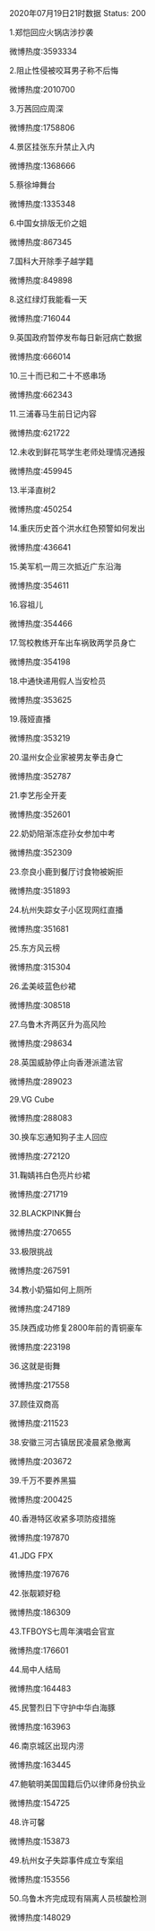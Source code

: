 2020年07月19日21时数据
Status: 200

1.郑恺回应火锅店涉抄袭

微博热度:3593334

2.阻止性侵被咬耳男子称不后悔

微博热度:2010700

3.万茜回应周深

微博热度:1758806

4.景区挂张东升禁止入内

微博热度:1368666

5.蔡徐坤舞台

微博热度:1335348

6.中国女排版无价之姐

微博热度:867345

7.国科大开除季子越学籍

微博热度:849898

8.这红绿灯我能看一天

微博热度:716044

9.英国政府暂停发布每日新冠病亡数据

微博热度:666014

10.三十而已和二十不惑串场

微博热度:662343

11.三浦春马生前日记内容

微博热度:621722

12.未收到鲜花骂学生老师处理情况通报

微博热度:459945

13.半泽直树2

微博热度:450254

14.重庆历史首个洪水红色预警如何发出

微博热度:436641

15.美军机一周三次抵近广东沿海

微博热度:354611

16.容祖儿

微博热度:354466

17.驾校教练开车出车祸致两学员身亡

微博热度:354198

18.中通快递用假人当安检员

微博热度:353625

19.薇娅直播

微博热度:353219

20.温州女企业家被男友拳击身亡

微博热度:352787

21.李艺彤全开麦

微博热度:352601

22.奶奶陪渐冻症孙女参加中考

微博热度:352309

23.奈良小鹿到餐厅讨食物被婉拒

微博热度:351893

24.杭州失踪女子小区现网红直播

微博热度:351681

25.东方风云榜

微博热度:315304

26.孟美岐蓝色纱裙

微博热度:308518

27.乌鲁木齐两区升为高风险

微博热度:298634

28.英国威胁停止向香港派遣法官

微博热度:289023

29.VG Cube

微博热度:288083

30.换车忘通知狗子主人回应

微博热度:272120

31.鞠婧祎白色亮片纱裙

微博热度:271719

32.BLACKPINK舞台

微博热度:270655

33.极限挑战

微博热度:267591

34.教小奶猫如何上厕所

微博热度:247189

35.陕西成功修复2800年前的青铜豪车

微博热度:223198

36.这就是街舞

微博热度:217558

37.顾佳双商高

微博热度:211523

38.安徽三河古镇居民凌晨紧急撤离

微博热度:203672

39.千万不要养黑猫

微博热度:200425

40.香港特区收紧多项防疫措施

微博热度:197870

41.JDG FPX

微博热度:197676

42.张靓颖好稳

微博热度:186309

43.TFBOYS七周年演唱会官宣

微博热度:176601

44.局中人结局

微博热度:164483

45.民警烈日下守护中华白海豚

微博热度:163963

46.南京城区出现内涝

微博热度:163445

47.鲍毓明美国国籍后仍以律师身份执业

微博热度:154725

48.许可馨

微博热度:153873

49.杭州女子失踪事件成立专案组

微博热度:153556

50.乌鲁木齐完成现有隔离人员核酸检测

微博热度:148029

